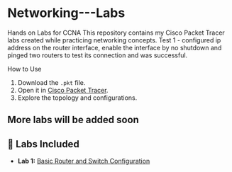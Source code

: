 # Networking---Labs
Hands on Labs for CCNA 
This repository contains my Cisco Packet Tracer labs created while practicing networking concepts.
Test 1 - configured ip address on the router interface, enable the interface by no shutdown and pinged two routers to test its connection and was successful.



 
How to Use
1. Download the `.pkt` file.  
2. Open it in [Cisco Packet Tracer](https://www.netacad.com/courses/packet-tracer).  
3. Explore the topology and configurations.



## More labs will be added soon  



## 📂 Labs Included
- **Lab 1:** [Basic Router and Switch Configuration](./Lab1-BasicRouting.pkt)
  
